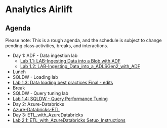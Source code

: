 # Analytics Airlift

## Agenda

Please note: This is a rough agenda, and the schedule is subject to change pending class activities, breaks, and interactions.

- Day 1: ADF - Data ingestion lab
  - [Lab 1.1: LAB-Ingesting Data into a Blob with ADF](http://bit.ly/2yGS4vr)
  - [Lab 1.2: LAB-Ingesting_Data_into_a_ADLSGen2_with_ADF](http://bit.ly/2Yn6zUg)
- Lunch
 - SQLDW - Loading lab
  - [Lab 1.3: Data loading best practices Final - edits](http://bit.ly/2ZzEfL8)
- Break
 - SQLDW - Query tuning lab
  - [Lab 1.4: SQLDW - Query Performance Tuning](http://bit.ly/2YIKF9g)
- Day 2: Azure-Databricks
 - [Azure-Databricks-ETL](http://bit.ly/2yDYlIf)
- Day 3: ETL_with_AzureDatabricks
 - [Lab 2.1: ETL_with_AzureDatabricks Setup_Instructions](http://bit.ly/2M0JNel)
